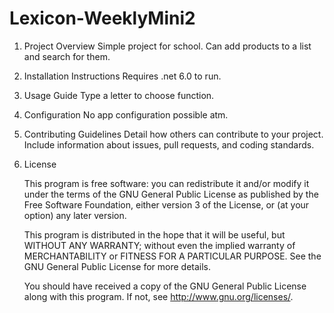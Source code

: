 # Lexicon-WeeklyMini2
1. Project Overview
Simple project for school. Can add products to a list and search for them.

2. Installation Instructions
Requires .net 6.0 to run. 
3. Usage Guide
Type a letter to choose function. 
4. Configuration
No app configuration possible atm. 
5. Contributing Guidelines
Detail how others can contribute to your project. Include information about issues, pull requests, and coding standards.
6. License

   This program is free software: you can redistribute it and/or modify
    it under the terms of the GNU General Public License as published by
    the Free Software Foundation, either version 3 of the License, or
    (at your option) any later version.

    This program is distributed in the hope that it will be useful,
    but WITHOUT ANY WARRANTY; without even the implied warranty of
    MERCHANTABILITY or FITNESS FOR A PARTICULAR PURPOSE.  See the
    GNU General Public License for more details.

    You should have received a copy of the GNU General Public License
    along with this program.  If not, see <http://www.gnu.org/licenses/>.

